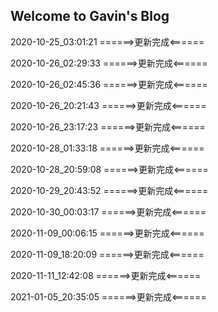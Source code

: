 ## Welcome to Gavin's Blog

2020-10-25_03:01:21
======>更新完成<======

2020-10-26_02:29:33
======>更新完成<======

2020-10-26_02:45:36
======>更新完成<======

2020-10-26_20:21:43
======>更新完成<======

2020-10-26_23:17:23
======>更新完成<======

2020-10-28_01:33:18
======>更新完成<======

2020-10-28_20:59:08
======>更新完成<======

2020-10-29_20:43:52
======>更新完成<======

2020-10-30_00:03:17
======>更新完成<======

2020-11-09_00:06:15
======>更新完成<======

2020-11-09_18:20:09
======>更新完成<======

2020-11-11_12:42:08
======>更新完成<======

2021-01-05_20:35:05
======>更新完成<======
